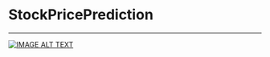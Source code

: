 # StockPricePrediction
---
[![IMAGE ALT TEXT](http://img.youtube.com/vi/IGdC9riMAtk/0.jpg)](https://youtu.be/IGdC9riMAtk "Kann künstliche Intelligenz Aktienkurse vorhersagen? Kurz & Einfach erklärt!")